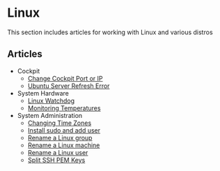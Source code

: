 ---
---
# Linux

This section includes articles for working with Linux and various distros

## Articles

- Cockpit
    - [Change Cockpit Port or IP](Change-Cockpit-Listener.md)
    - [Ubuntu Server Refresh Error](Ubuntu-Cockpit-Cache-Refresh-Error.md)
- System Hardware
    - [Linux Watchdog](Watchdog.md)
    - [Monitoring Temperatures](CPU-Thermal.md)
- System Administration
    - [Changing Time Zones](Change-Time-Zone.md)
    - [Install sudo and add user](Add-Sudo.md)
    - [Rename a Linux group](Rename-Group.md)
    - [Rename a Linux machine](Rename-Host-Machine.md)
    - [Rename a Linux user](Rename-User.md)
    - [Split SSH PEM Keys](Split-PEM-SSH-Key.md)
